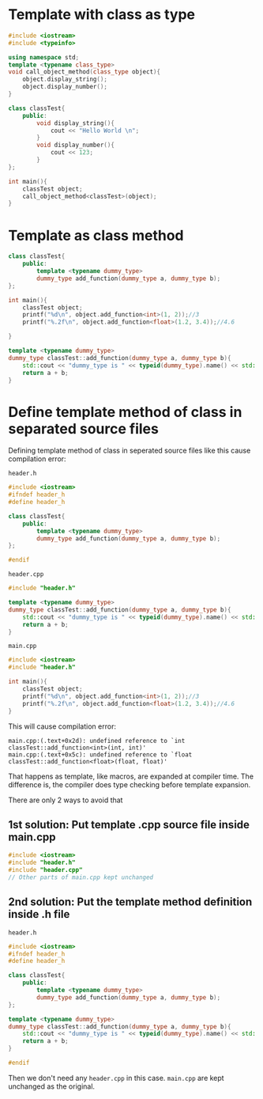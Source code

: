 
# Template with class as type

```cpp
#include <iostream>
#include <typeinfo>

using namespace std;
template <typename class_type>
void call_object_method(class_type object){
    object.display_string();
    object.display_number();
}

class classTest{
	public:
		void display_string(){
			cout << "Hello World \n";
		}
        void display_number(){
			cout << 123;
		}
};

int main(){
	classTest object;
    call_object_method<classTest>(object);
}
```
# Template as class method
```cpp
class classTest{
	public:
        template <typename dummy_type>
        dummy_type add_function(dummy_type a, dummy_type b);
};

int main(){
	classTest object;
    printf("%d\n", object.add_function<int>(1, 2));//3
    printf("%.2f\n", object.add_function<float>(1.2, 3.4));//4.6

}

template <typename dummy_type>
dummy_type classTest::add_function(dummy_type a, dummy_type b){
    std::cout << "dummy_type is " << typeid(dummy_type).name() << std::endl;
    return a + b;
}
```
# Define template method of class in separated source files

Defining template method of class in seperated source files like this cause compilation error:

``header.h``
```cpp
#include <iostream>
#ifndef header_h
#define header_h

class classTest{
	public:
        template <typename dummy_type>
        dummy_type add_function(dummy_type a, dummy_type b);
};

#endif
```

``header.cpp``
```cpp
#include "header.h"

template <typename dummy_type>
dummy_type classTest::add_function(dummy_type a, dummy_type b){
    std::cout << "dummy_type is " << typeid(dummy_type).name() << std::endl;
    return a + b;
}
```
``main.cpp``
```cpp
#include <iostream>
#include "header.h"

int main(){
	classTest object;
    printf("%d\n", object.add_function<int>(1, 2));//3
    printf("%.2f\n", object.add_function<float>(1.2, 3.4));//4.6
}
```
This will cause compilation error:
```
main.cpp:(.text+0x2d): undefined reference to `int classTest::add_function<int>(int, int)'
main.cpp:(.text+0x5c): undefined reference to `float classTest::add_function<float>(float, float)'
```
That happens as template, like macros, are expanded at compiler time. The difference is, the compiler does type checking before template expansion.

There are only 2 ways to avoid that

## 1st solution: Put template .cpp source file inside main.cpp
```cpp
#include <iostream>
#include "header.h"
#include "header.cpp"
// Other parts of main.cpp kept unchanged
```
## 2nd solution: Put the template method definition inside .h file

``header.h``
```cpp
#include <iostream>
#ifndef header_h
#define header_h

class classTest{
	public:
        template <typename dummy_type>
        dummy_type add_function(dummy_type a, dummy_type b);
};

template <typename dummy_type>
dummy_type classTest::add_function(dummy_type a, dummy_type b){
    std::cout << "dummy_type is " << typeid(dummy_type).name() << std::endl;
    return a + b;
}

#endif
```
Then we don't need any ``header.cpp`` in this case. ``main.cpp`` are kept unchanged as the original.
